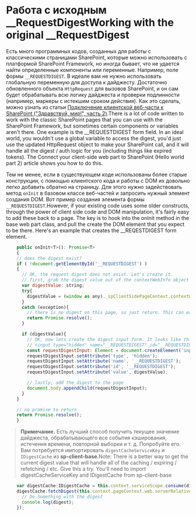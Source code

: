 # <a name="working-with-the-original-requestdigest"></a><span data-ttu-id="4d681-101">Работа с исходным __RequestDigest</span><span class="sxs-lookup"><span data-stu-id="4d681-101">Working with the original __RequestDigest</span></span>

<span data-ttu-id="4d681-p101">Есть много программных кодов, созданных для работы с классическими страницами SharePoint, которые можно использовать с платформой SharePoint Framework, но иногда бывает, что не удается найти определенные компоненты или переменные. Например, поле формы `__REQUESTDIGEST`. В идеале вам не нужно использовать глобальную переменную для доступа к дайджесту. Достаточно обновленного объекта `HttpRequest` для вызовов SharePoint, и он сам будет обрабатывать всю логику дайджеста и проверки подлинности (например, маркеры с истекшим сроком действия). Как это сделать, можно узнать из статьи [Подключение клиентской веб-части к SharePoint ("Здравствуй, мир!", часть 2)](https://dev.office.com/sharepoint/docs/spfx/web-parts/get-started/connect-to-sharepoint).</span><span class="sxs-lookup"><span data-stu-id="4d681-p101">There is a lot of code written to work with the classic SharePoint pages that you can use with the SharePoint Framework, but sometimes certain components or variables aren't there. One example is the __REQUESTDIGEST form field.  In an ideal world, you wouldn't use a global variable to access the digest, you'd just use the updated HttpRequest object to make your SharePoint call, and it will handle all the digest / auth logic for you (including things like expired tokens).  The Connect your client-side web part to SharePoint (Hello world part 2) article shows you how to do this.</span></span>

<span data-ttu-id="4d681-p102">Тем не менее, если в существующем коде использованы более старые конструкции, с помощью клиентского кода и работы с DOM их довольно легко добавить обратно на страницу. Для этого нужно задействовать метод `onInit` в базовом классе веб-частей и запросить нужный элемент создания DOM. Вот пример создания элемента формы `__REQUESTDIGEST`.</span><span class="sxs-lookup"><span data-stu-id="4d681-p102">However, if your existing code uses some older constructs, through the power of client side code and DOM manipulation, it's fairly easy to add these back to a page.  The key is to hook into the onInit method in the base web part class, and pull the create the DOM element that you expect to be there.  Here's an example that creates the __REQESTDIGEST form element.</span></span>

```JavaScript
    public onInit<T>(): Promise<T>
    {
    // does the digest exist?
    if ( !document.getElementById('__REQUESTDIGEST') )
    {
      // OK, the request digest does not exist. Let's create it.
      // first, grab the digest value out of the contextWebInfo object (if it exists).
      var digestValue: string;
      try{
        digestValue = (window as any)._spClientSidePageContext.contextWebInfo.FormDigestValue;
      }
      catch (exception){
        // there is no digest on this page, so just return. This can easily happen on the local workbench
        return Promise.resolve();
      }

      if (digestValue){
        // OK, now lets create the digest input form. It looks like this:
        // <input type="hidden" name="__REQUESTDIGEST" id="__REQUESTDIGEST" value="blahblahblahblahblahblah, July23 -0000 or something like that">
        const requestDigestInput: Element = document.createElement('input');
        requestDigestInput.setAttribute('type', 'hidden');
        requestDigestInput.setAttribute('name', '__REQUESTDIGEST');
        requestDigestInput.setAttribute('id', '__REQUESTDIGEST');
        requestDigestInput.setAttribute('value', digestValue);

        // lastly, add the digest to the page
        document.body.appendChild(requestDigestInput);
      }
    }

    // no promise to return
    return Promise.resolve();
    }
```

><span data-ttu-id="4d681-109">**Примечание.** Есть лучший способ получить текущее значение дайджеста, обрабатывающего все события кэширования, истечения времени, повторной выборки и т. д. Попробуйте его. Вам потребуется импортировать `digestCacheServiceKey` и `IDigestCache` из **sp-client-base**.</span><span class="sxs-lookup"><span data-stu-id="4d681-109">Note: There is a better way to get the current digest value that will handle all of the caching / expiring / refetching / etc.  Give this a try.  You'll need to import digestCacheServiceKey and IDigestCache from sp-client-base</span></span>

```JavaScript
    var digestCache:IDigestCache = this.context.serviceScope.consume(digestCacheServiceKey);
    digestCache.fetchDigest(this.context.pageContext.web.serverRelativeUrl).then((digest: string) => {
      // Do Something with the digest
      console.log(digest);
    });
```
